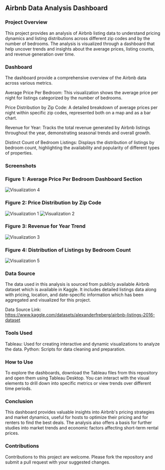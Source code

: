 ## **Airbnb Data Analysis Dashboard**
### **Project Overview**
This project provides an analysis of Airbnb listing data to understand pricing dynamics and listing distributions across different zip codes and by the number of bedrooms. The analysis is visualized through a dashboard that help uncover trends and insights about the average prices, listing counts, and revenue generation over time.

### **Dashboard**
The dashboard provide a comprehensive overview of the Airbnb data across various metrics.

Average Price Per Bedroom: This visualization shows the average price per night for listings categorized by the number of bedrooms.

Price Distribution by Zip Code: A detailed breakdown of average prices per night within specific zip codes, represented both on a map and as a bar chart.

Revenue for Year: Tracks the total revenue generated by Airbnb listings throughout the year, demonstrating seasonal trends and overall growth.

Distinct Count of Bedroom Listings: Displays the distribution of listings by bedroom count, highlighting the availability and popularity of different types of properties.

### **Screenshots**

### Figure 1: Average Price Per Bedroom Dashboard Section

![Visualization 4](https://github.com/Nagavineesha18/Airbnb_Data_Analysis/assets/157868027/c7fb5d28-afe2-4ae2-92d6-36b6c87a704a)

### Figure 2: Price Distribution by Zip Code

![Visualization 1](https://github.com/Nagavineesha18/Airbnb_Data_Analysis/assets/157868027/d222ee8d-1825-458b-8e85-60c53d020891)
![Visualization 2](https://github.com/Nagavineesha18/Airbnb_Data_Analysis/assets/157868027/ee752a20-7364-479b-b245-3ecbeda0e732)

### Figure 3: Revenue for Year Trend

![Visualization 3](https://github.com/Nagavineesha18/Airbnb_Data_Analysis/assets/157868027/38cb6ab6-9c4f-4189-a15c-054049fa59cd)

### Figure 4: Distribution of Listings by Bedroom Count

![Visualization 5](https://github.com/Nagavineesha18/Airbnb_Data_Analysis/assets/157868027/9a94092c-ab82-4c51-b79f-cf6f8e4acba4)


### **Data Source**
The data used in this analysis is sourced from publicly available Airbnb dataset which is available in Kaggle. It includes detailed listings data along with pricing, location, and date-specific information which has been aggregated and visualized for this project.

Data Source Link: https://www.kaggle.com/datasets/alexanderfreberg/airbnb-listings-2016-dataset

### Tools Used
Tableau: Used for creating interactive and dynamic visualizations to analyze the data.
Python: Scripts for data cleaning and preparation.

### How to Use
To explore the dashboards, download the Tableau files from this repository and open them using Tableau Desktop. You can interact with the visual elements to drill down into specific metrics or view trends over different time periods.

### Conclusion
This dashboard provides valuable insights into Airbnb's pricing strategies and market dynamics, useful for hosts to optimize their pricing and for renters to find the best deals. The analysis also offers a basis for further studies into market trends and economic factors affecting short-term rental prices.

### Contributions
Contributions to this project are welcome. Please fork the repository and submit a pull request with your suggested changes.
